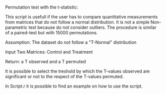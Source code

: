 Permutation test with the t-statistic:

This script is usefull if the user has to compare quantitative measurements from matrices that do not follow a normal distribution. It is not a simple Non-parametric test because do not consider outliers. The procedure is similar of a paired-test but with 15000 permutations. 

Assumption: The dataset do not follow a "T-Normal" distribution

Input Two Matrices: Control and Treatment

Return: a T observed and a T permuted

It is possible to select the treshold by which the T-values observed are significant or not to the respect of the T-values permuted. 

In Script.r it is possible to find an example on how to use the script.  
